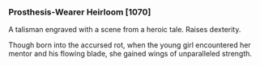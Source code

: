 ### Prosthesis-Wearer Heirloom [1070]

A talisman engraved with a scene from a heroic tale. Raises dexterity.

Though born into the accursed rot, when the young girl encountered her mentor and his flowing blade, she gained wings of unparalleled strength.